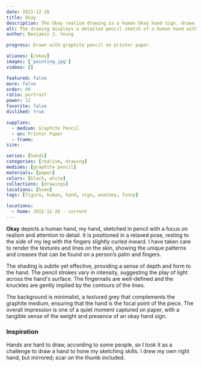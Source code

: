 ```yaml
---
date: 2022-12-20
title: Okay
description: The Okay realism drawing is a human Okay hand sign, drawn with graphite pencil.
alt: The drawing displays a detailed pencil sketch of a human hand with a gentle curvature of the fingers and intricate line work that captures the texture of the skin.
author: Benjamin J. Young

progress: Drawn with graphite pencil on printer paper.

aliases: [/okay]
images: ['painting.jpg']
videos: []

featured: false
more: false
order: 99
ratio: portrait
power: 12
favorite: false
disliked: true

supplies:
  - medium: Graphite Pencil
  - on: Printer Paper
  - frame: 
size: 

series: [hands]
categories: [realism, drawing]
mediums: [graphite pencil]
materials: [paper]
colors: [black, white]
collections: [drawings]
locations: [home]
tags: [figure, human, hand, sign, anatomy, funny]

locations:
  - home: 2022-12-20 - current
---
```


**Okay** depicts a human hand, my hand, sketched in pencil with a focus on realism and attention to detail. It is positioned in a relaxed pose, resting to the side of my leg with the fingers slightly curled inward. I have taken care to render the textures and lines on the skin, showing the unique patterns and creases that can be found on a person’s palm and fingers.

<!--more-->

The shading is subtle yet effective, providing a sense of depth and form to the hand. The pencil strokes vary in intensity, suggesting the play of light across the hand's surface. The fingernails are well-defined and the knuckles are gently implied by the contours of the lines.

The background is minimalist, a textured grey that complements the graphite medium, ensuring that the hand is the focal point of the piece. The overall impression is one of a quiet moment captured on paper, with a tangible sense of the weight and presence of an okay hand sign.

### Inspiration ###

Hands are hard to draw, according to some people, so I took it as a challenge to draw a hand to hone my sketching skills. I drew my own right hand, but mirrored; scar on the thumb included.